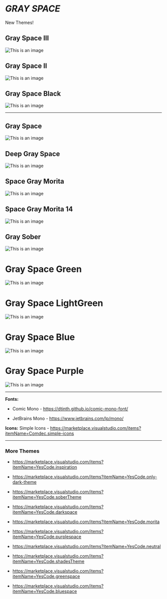 # ***GRAY SPACE***

New Themes!
## Gray Space III
![This is an image](https://github.com/yesomac/grayspace/blob/master/img/gray-yellow.png?raw=true)

## Gray Space II
![This is an image](https://github.com/yesomac/grayspace/blob/master/img/grayII.png?raw=true)

## Gray Space Black
![This is an image](https://github.com/yesomac/grayspace/blob/master/img/grayspace_black.png?raw=true)

---

##  Gray Space
![This is an image](https://github.com/yesomac/grayspace/blob/master/img/space-gray.png?raw=true)

## Deep Gray Space 
![This is an image](https://github.com/yesomac/grayspace/blob/master/img/space-gray-deep.png?raw=true)

## Space Gray Morita 
![This is an image](https://github.com/yesomac/grayspace/blob/master/img/grayspacemorita.png?raw=true)

## Space Gray Morita 14
![This is an image](https://github.com/yesomac/grayspace/blob/master/img/grayspacemorita14.png?raw=true)

##  Gray Sober
![This is an image](https://github.com/yesomac/grayspace/blob/master/img/grayspacesober.png?raw=true)

# Gray Space Green
![This is an image](https://github.com/yesomac/grayspace/blob/master/img/grayspacegreen.png?raw=true)

# Gray Space LightGreen
![This is an image](https://github.com/yesomac/grayspace/blob/master/img/grayspacelightgreen.png?raw=true)

# Gray Space Blue
![This is an image](https://github.com/yesomac/grayspace/blob/master/img/grayspaceblue.png?raw=true)

# Gray Space Purple
![This is an image](https://github.com/yesomac/grayspace/blob/master/img/grayspacepurple.png?raw=true)


---
**Fonts:** 

  * Comic Mono - https://dtinth.github.io/comic-mono-font/

  * JetBrains Mono - https://www.jetbrains.com/lp/mono/

**Icons:** Simple Icons - https://marketplace.visualstudio.com/items?itemName=Comdec.simple-icons

---
### More Themes

* https://marketplace.visualstudio.com/items?itemName=YesCode.inspiration

* https://marketplace.visualstudio.com/items?itemName=YesCode.only-dark-theme

* https://marketplace.visualstudio.com/items?itemName=YesCode.soberTheme

* https://marketplace.visualstudio.com/items?itemName=YesCode.darkspace

* https://marketplace.visualstudio.com/items?itemName=YesCode.morita

* https://marketplace.visualstudio.com/items?itemName=YesCode.purplespace

* https://marketplace.visualstudio.com/items?itemName=YesCode.neutral

* https://marketplace.visualstudio.com/items?itemName=YesCode.shadesTheme

* https://marketplace.visualstudio.com/items?itemName=YesCode.greenspace

* https://marketplace.visualstudio.com/items?itemName=YesCode.bluespace